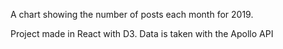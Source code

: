 A chart showing the number of posts each month for 2019.

Project made in React with D3. Data is taken with the Apollo API
